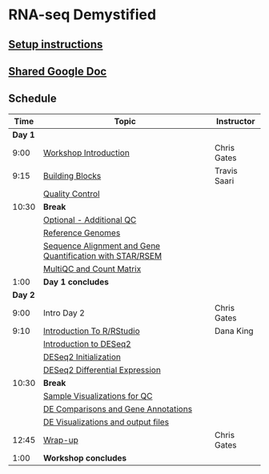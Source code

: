 # RNA-seq Demystified

## [Setup instructions](setup_instructions)

## [Shared Google Doc](https://docs.google.com/document/d/1TRjD10zSwktd63irw8dZmdAZtzQ0gr4_eKEf0XQ1s-M/edit?usp=sharing)


## Schedule

| Time | Topic | Instructor |
| ---- | ----------------- | ---------- |
| **Day 1** |
| 9:00 | [Workshop Introduction](Module00_Introduction) | Chris Gates |
| 9:15 | [Building Blocks](Module01_Building_Blocks) | Travis Saari |
|  | [Quality Control](Module02_QC) | |
| 10:30 | **Break** | |
|  | [Optional - Additional QC](Module02optional_Cutadapt_MultiQC) | |
|  | [Reference Genomes](Module03_Reference_Genomes) | |
|  | [Sequence Alignment and Gene Quantification with STAR/RSEM](Module04_Alignment) | |
|  |  [MultiQC and Count Matrix](Module05_MultiQC_and_Count_Matrix) | |
| 1:00 | **Day  1 concludes** | |
| **Day 2** |
| 9:00 | Intro Day 2 | Chris Gates |
| 9:10 | [Introduction To R/RStudio](https://umich-brcf-bioinf.github.io/rnaseq_demystified_workshop/site/Module7a_IntroductionToR) | Dana King |
|  | [Introduction to DESeq2](https://umich-brcf-bioinf.github.io/rnaseq_demystified_workshop/site/Module8a_IntroductionToDESeq2) |  |
|  | [DESeq2 Initialization](https://umich-brcf-bioinf.github.io/rnaseq_demystified_workshop/site/Module8b_DESeq2Initialization) |  |
|  | [DESeq2 Differential Expression](https://umich-brcf-bioinf.github.io/rnaseq_demystified_workshop/site/Module8d_DESeq2DifferentialExpression) |  |
| 10:30 | **Break** | |
|  | [Sample Visualizations for QC](https://umich-brcf-bioinf.github.io/rnaseq_demystified_workshop/site/Module9a_SampleVisualizations) |  |
|  | [DE Comparisons and Gene Annotations](https://umich-brcf-bioinf.github.io/rnaseq_demystified_workshop/site/Module10a_DEComparisons) |  |
|  | [DE Visualizations and output files](https://umich-brcf-bioinf.github.io/rnaseq_demystified_workshop/site/Module10b_DEVisualizations) |  |
| 12:45 | [Wrap-up](https://umich-brcf-bioinf.github.io/rnaseq_demystified_workshop/site/Module99_Wrap_up) | Chris Gates |
| 1:00 | **Workshop concludes** | |
